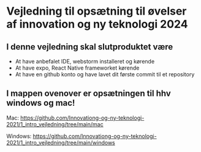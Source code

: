 # Vejledning til opsætning til øvelser af innovation og ny teknologi 2024
## I denne vejledning skal slutproduktet være
- At have anbefalet IDE, webstorm installeret og kørende
- At have expo, React Native frameworket kørende
- At have en github konto og have lavet dit første commit til et repository
## I mappen ovenover er opsætningen til hhv windows og mac!
Mac: https://github.com/Innovationg-og-ny-teknologi-2021/1_intro_vejledning/tree/main/mac

Windows: https://github.com/Innovationg-og-ny-teknologi-2021/1_intro_vejledning/tree/main/windows
